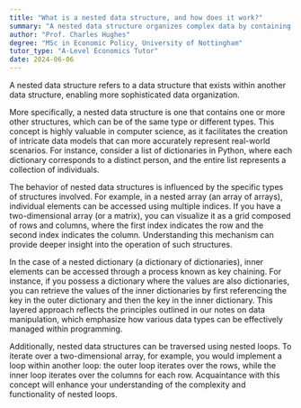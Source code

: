 ```yaml
---
title: "What is a nested data structure, and how does it work?"
summary: "A nested data structure organizes complex data by containing one data structure within another, enabling more sophisticated data management and representation."
author: "Prof. Charles Hughes"
degree: "MSc in Economic Policy, University of Nottingham"
tutor_type: "A-Level Economics Tutor"
date: 2024-06-06
---
```


A nested data structure refers to a data structure that exists within another data structure, enabling more sophisticated data organization.

More specifically, a nested data structure is one that contains one or more other structures, which can be of the same type or different types. This concept is highly valuable in computer science, as it facilitates the creation of intricate data models that can more accurately represent real-world scenarios. For instance, consider a list of dictionaries in Python, where each dictionary corresponds to a distinct person, and the entire list represents a collection of individuals.

The behavior of nested data structures is influenced by the specific types of structures involved. For example, in a nested array (an array of arrays), individual elements can be accessed using multiple indices. If you have a two-dimensional array (or a matrix), you can visualize it as a grid composed of rows and columns, where the first index indicates the row and the second index indicates the column. Understanding this mechanism can provide deeper insight into the operation of such structures.

In the case of a nested dictionary (a dictionary of dictionaries), inner elements can be accessed through a process known as key chaining. For instance, if you possess a dictionary where the values are also dictionaries, you can retrieve the values of the inner dictionaries by first referencing the key in the outer dictionary and then the key in the inner dictionary. This layered approach reflects the principles outlined in our notes on data manipulation, which emphasize how various data types can be effectively managed within programming.

Additionally, nested data structures can be traversed using nested loops. To iterate over a two-dimensional array, for example, you would implement a loop within another loop: the outer loop iterates over the rows, while the inner loop iterates over the columns for each row. Acquaintance with this concept will enhance your understanding of the complexity and functionality of nested loops.
    